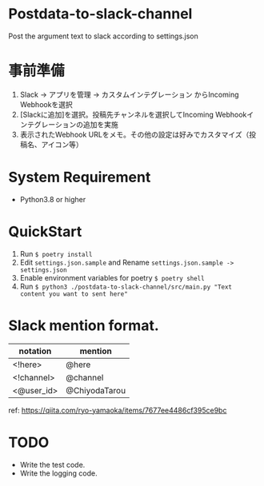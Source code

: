 # Postdata-to-slack-channel

Post the argument text to slack according to settings.json

# 事前準備

1. Slack -> アプリを管理 -> カスタムインテグレーション からIncoming Webhookを選択
2. [Slackに追加]を選択。投稿先チャンネルを選択してIncoming Webhookインテグレーションの追加を実施
3. 表示されたWebhook URLをメモ。その他の設定は好みでカスタマイズ（投稿名、アイコン等）

# System Requirement
- Python3.8 or higher

# QuickStart
1. Run `$ poetry install`
1. Edit `settings.json.sample` and Rename `settings.json.sample -> settings.json`
1. Enable environment variables for poetry `$ poetry shell`
1. Run `$ python3 ./postdata-to-slack-channel/src/main.py "Text content you want to sent here"`

# Slack mention format.
notation|mention
-|-
<!here>|@here
<!channel>|@channel
<@user_id>|@ChiyodaTarou

ref: https://qiita.com/ryo-yamaoka/items/7677ee4486cf395ce9bc

# TODO
- Write the test code.
- Write the logging code.
